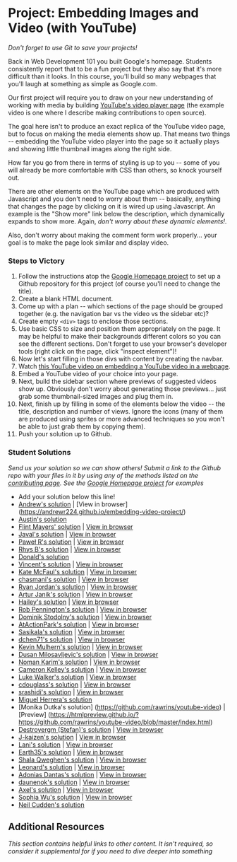 # Project: Embedding Images and Video (with YouTube)

*Don't forget to use Git to save your projects!*

Back in Web Development 101 you built Google's homepage.  Students consistently report that to be a fun project but they also say that it's more difficult than it looks.  In this course, you'll build so many webpages that you'll laugh at something as simple as Google.com.

Our first project will require you to draw on your new understanding of working with media by building [YouTube's video player page](https://www.youtube.com/watch?v=V74l_zS1x8E) (the example video is one where I describe making contributions to open source).  

The goal here isn't to produce an exact replica of the YouTube video page, but to focus on making the media elements show up.  That means two things -- embedding the YouTube video player into the page so it actually plays and showing little thumbnail images along the right side.  

How far you go from there in terms of styling is up to you -- some of you will already be more comfortable with CSS than others, so knock yourself out.

There are other elements on the YouTube page which are produced with Javascript and you don't need to worry about them -- basically, anything that changes the page by clicking on it is wired up using Javascript.  An example is the "Show more" link below the description, which dynamically expands to show more.  Again, *don't worry about these dynamic elements!*.  

Also, don't worry about making the comment form work properly... your goal is to make the page look similar and display video.

### Steps to Victory

1. Follow the instructions atop the [Google Homepage project](/web-development-101/html-css) to set up a Github repository for this project (of course you'll need to change the title).
2. Create a blank HTML document.
2. Come up with a plan -- which sections of the page should be grouped together (e.g. the navigation bar vs the video vs the sidebar etc)?
2. Create empty `<div>` tags to enclose those sections.
3. Use basic CSS to size and position them appropriately on the page.  It may be helpful to make their backgrounds different colors so you can see the different sections.  Don't forget to use your browser's developer tools (right click on the page, click "inspect element")!
4. Now let's start filling in those divs with content by creating the navbar.
2. Watch [this YouTube video on embedding a YouTube video in a webpage](https://www.youtube.com/watch?v=ZnuwB35GYMY).
3. Embed a YouTube video of your choice into your page.
4. Next, build the sidebar section where previews of suggested videos show up.  Obviously don't worry about generating those previews... just grab some thumbnail-sized images and plug them in.
5. Next, finish up by filling in some of the elements below the video -- the title, description and number of views.  Ignore the icons (many of them are produced using sprites or more advanced techniques so you won't be able to just grab them by copying them).
6. Push your solution up to Github.

### Student Solutions

*Send us your solution so we can show others! Submit a link to the Github repo with your files in it by using any of the methods listed on the [contributing page](http://github.com/TheOdinProject/curriculum/blob/master/contributing.md).  See the [Google Homepage project](/web-development-101/html-css) for examples*

* Add your solution below this line!
* [Andrew's solution](https://github.com/andrewr224/embedding-video-project) | [View in browser] (https://andrewr224.github.io/embedding-video-project/)
* [Austin's solution](https://github.com/CouchofTomato/youtube-clone)
* [Flint Mayers' solution](https://github.com/FlintMayers/youtube_player) | [View in browser](https://flintmayers.github.io/youtube_player/)
* [Javal's solution](https://github.com/javalnanda/youtube_player_page) | [View in browser](https://javalnanda.github.io/youtube_player_page/)
* [Paweł R's solution](https://github.com/PawelRokosz/ProjectYT) | [View in browser](http://htmlpreview.github.io/?https://github.com/PawelRokosz/ProjectYT/blob/master/index.html)
* [Rhys B's solution](https://github.com/105ron/youtube_video_embed) | [View in browser](https://105ron.github.io/youtube_video_embed/)
* [Donald's solution](https://github.com/donaldali/odin-html-css/tree/master/embedding_media)
* [Vincent's solution](https://github.com/wingyu/youtube_replica) | [View in browser](http://htmlpreview.github.io/?https://github.com/wingyu/youtube_replica/blob/master/index.html)
* [Kate McFaul's solution](https://github.com/craftykate/odin-project/tree/master/Chapter_05-Advanced_HTML_and_CSS/youtube) | [View in browser](https://cdn.rawgit.com/craftykate/odin-project/master/Chapter_05-Advanced_HTML_and_CSS/youtube/index.html)
* [chasmani's solution](https://github.com/chasmani/YoutubeHome) | [View in browser](http://htmlpreview.github.io/?https://github.com/chasmani/YoutubeHome/blob/master/index.html)
* [Ryan Jordan's solution](https://github.com/krjordan/odin-project/tree/master/video-project) | [View in browser](http://htmlpreview.github.io/?https://github.com/krjordan/odin-project/tree/master/video-project/index.html)
* [Artur Janik's solution](https://github.com/ArturJanik/ProjectYT) | [View in browser](http://htmlpreview.github.io/?https://github.com/ArturJanik/ProjectYT/blob/master/index2.html)
* [Hailey's solution](https://github.com/hmfoster/embedded-youtube.git) | [View in browser](http://htmlpreview.github.io/?https://github.com/hmfoster/embedded-youtube/blob/master/index.html)
* [Rob Pennington's solution](https://github.com/rPen/Mock-Ups/tree/gh-pages/YouTube) | [View in browser](http://rpen.github.io/Mock-Ups/YouTube/index.html)
* [Dominik Stodolny's solution](https://github.com/dstodolny/odintube/) | [View in browser](http://htmlpreview.github.io/?https://github.com/dstodolny/odintube/blob/master/index.html)
* [AtActionPark's solution](https://github.com/AtActionPark/odin_embedded_images_and_video) | [View in browser](http://htmlpreview.github.io/?https://github.com/AtActionPark/odin_embedded_images_and_video/blob/master/main.html)
* [Sasikala's solution](https://github.com/Sasikala-Ravichandran/odin-project) | [View in browser](http://htmlpreview.github.io/?https://github.com/Sasikala-Ravichandran/odin-project/blob/master/Youtube/index.html)
* [dchen71's solution](https://github.com/dchen71/odin-video-embedding) | [View in browser](https://rawgit.com/dchen71/odin-video-embedding/master/Index.html)
* [Kevin Mulhern's solution](https://github.com/KevinMulhern/embeded_images_and_videos) | [View in browser](http://htmlpreview.github.io/?https://github.com/KevinMulhern/embeded_images_and_videos/blob/master/index.html)
* [Dusan Milosavljevic's solution](https://github.com/dusanmilosavljevic1624/Embedding-Images-and-Video) | [View in browser](http://dusanmilosavljevic1624.github.io/Embedding-Images-and-Video/)
* [Noman Karim's solution](https://github.com/nomankarim/youtube-play-preview) | [View in browser](http://htmlpreview.github.io/?https://github.com/nomankarim/youtube-play-preview/blob/master/index.html)
* [Cameron Kelley's solution](https://github.com/cameronjkelley/the_odin_project/tree/master/html5_css3/youtube) | [View in browser](https://htmlpreview.github.io/?https://github.com/cameronjkelley/the_odin_project/blob/master/html5_css3/youtube/index.html)
* [Luke Walker's solution](https://github.com/ubershibs/odin-html-css/tree/master/youtube) | [View in browser](https://htmlpreview.github.io/?https://github.com/ubershibs/odin-html-css/blob/master/youtube/youtube.html)
* [cdouglass's solution](https://github.com/cdouglass/odin-project-exercises/tree/master/html-css/embedding-images-and-video) | [View in browser](https://htmlpreview.github.io/?https://github.com/cdouglass/odin-project-exercises/blob/master/html-css/embedding-images-and-video/faketube.html)
* [srashidi's solution](https://github.com/srashidi/Embedded_Images) | [View in browser](http://htmlpreview.github.io/?https://github.com/srashidi/Embedded_Images/blob/master/embedded_images.html)
* [Miguel Herrera's solution](https://github.com/migueloherrera/utube)
* [Monika Dutka's solution] (https://github.com/rawrins/youtube-video) | [Preview] (https://htmlpreview.github.io/?https://github.com/rawrins/youtube-video/blob/master/index.html)
* [Destroyergm (Stefan)'s solution](https://github.com/destroyergm/youtube-myversion) | [View in browser](https://htmlpreview.github.io/?https://github.com/destroyergm/youtube-myversion/blob/master/youtube.html)
* [J-kaizen's solution](https://github.com/J-kaizen/TheOdinProject/tree/master/HTML_CSS/embedded_media) | [View in browser](http://htmlpreview.github.io/?https://github.com/J-kaizen/TheOdinProject/blob/master/HTML_CSS/embedded_media/index.html)
* [Lani's solution](https://github.com/laniywh/the-odin-project/tree/master/html5-css3/embed-youtube-video) | [View in browser](https://htmlpreview.github.io/?https://github.com/laniywh/the-odin-project/blob/master/html5-css3/embed-youtube-video/index.html)
* [Earth35's solution](https://github.com/Earth35/embedding/blob/master/video_page.html) | [View in browser](https://htmlpreview.github.io/?https://github.com/Earth35/embedding/blob/master/video_page.html)
* [Shala Qweghen's solution](https://github.com/ShalaQweghen/youtube_clone) | [View in browser](https://htmlpreview.github.io/?https://github.com/ShalaQweghen/youtube_clone/blob/master/index.html)
* [Leonard's solution](https://github.com/Kr0ntar/youtube-clone) | [View in browser](https://kr0ntar.github.io/youtube-clone/index.html)
* [Adonias Dantas's solution](https://github.com/adoniasdantas/embedding-images-and-video) | [View in browser](https://adoniasdantas.github.io/embedding-images-and-video/)
* [daunenok's solution](https://github.com/daunenok/embedded-video) | [View in browser]( https://daunenok.github.io/embedded-video/)
* [Axel's solution](https://github.com/afuh/Youtube) | [View in browser](https://afuh.github.io/Youtube/)
* [Sophia Wu's solution](https://github.com/SophiaLWu/odin-youtube-project) | [View in browser](https://sophialwu.github.io/odin-youtube-project/)
* [Neil Cudden's solution](https://github.com/ncud4bloc/YouTube)
## Additional Resources

*This section contains helpful links to other content. It isn't required, so consider it supplemental for if you need to dive deeper into something*
